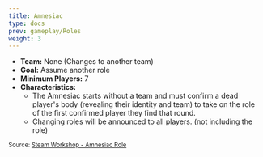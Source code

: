 ```yaml
---
title: Amnesiac
type: docs
prev: gameplay/Roles
weight: 3
---
```


- **Team:** None (Changes to another team)
- **Goal:** Assume another role
- **Minimum Players:** 7
- **Characteristics:**
  - The Amnesiac starts without a team and must confirm a dead player's body (revealing their identity and team) to take on the role of the first confirmed player they find that round.
  - Changing roles will be announced to all players. (not including the role)

<small>Source: [Steam Workshop - Amnesiac Role](https://steamcommunity.com/sharedfiles/filedetails/?id=2001213453)</small>
